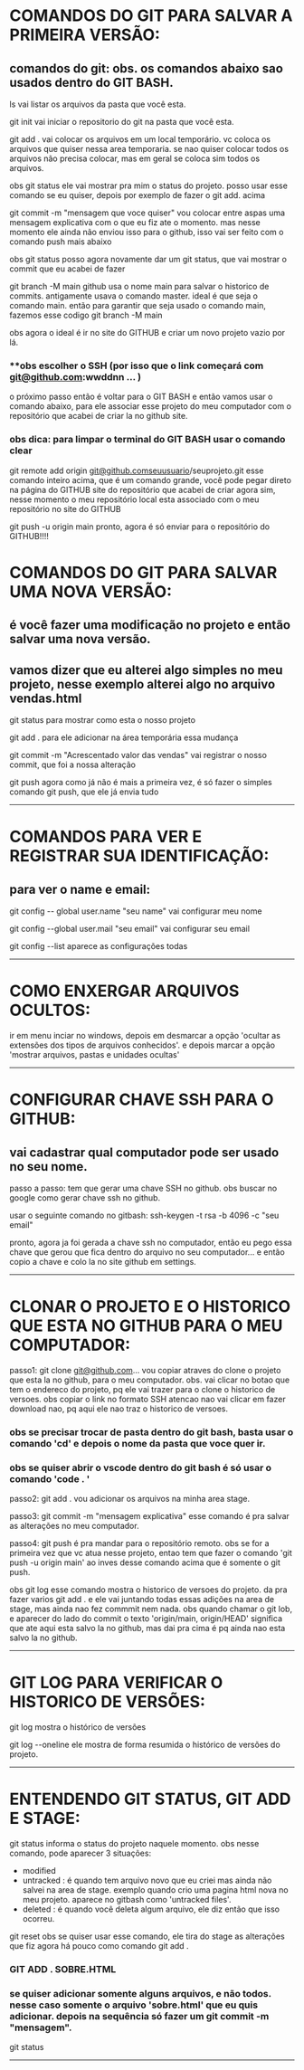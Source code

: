 
# COMANDOS DO GIT PARA SALVAR A PRIMEIRA VERSÃO:
## comandos do git: obs. os comandos abaixo sao usados dentro do GIT BASH.

ls
vai listar os arquivos da pasta que você esta.

git init
vai iniciar o repositorio do git na pasta que você esta.

git add . 
vai colocar os arquivos em um local temporário. vc coloca os arquivos que quiser nessa area temporaria. 
se nao quiser colocar todos os arquivos não precisa colocar, mas em geral se coloca sim todos os arquivos.

obs git status
ele vai mostrar pra mim o status do projeto. posso usar esse comando se eu quiser, depois por exemplo de fazer o git add. acima

git commit -m "mensagem que voce quiser"
vou colocar entre aspas uma mensagem explicativa com o que eu fiz ate o momento.
mas nesse momento ele ainda não enviou isso para o github, isso vai ser feito com o comando push mais abaixo

obs git status
posso agora novamente dar um git status, que vai mostrar o commit que eu acabei de fazer

git branch -M main
github usa o nome main para salvar o historico de commits. antigamente usava o comando master. 
ideal é que seja o comando main. então para garantir que seja usado o comando main, fazemos esse codigo git branch -M main

obs agora o ideal é ir no site do GITHUB e criar um novo projeto vazio por lá. 
### **obs escolher o SSH (por isso que o link começará com git@github.com:wwddnn ... )
o próximo passo então é voltar para o GIT BASH e então vamos usar o comando abaixo, para ele associar esse projeto do meu computador com o repositório que acabei de criar la no github site.

### obs dica: para limpar o terminal do GIT BASH usar o comando clear

git remote add origin git@github.comseuusuario/seuprojeto.git
esse comando inteiro acima, que é um comando grande, você pode pegar direto na página do GITHUB site do repositório que acabei de criar
agora sim, nesse momento o meu repositório local esta associado com o meu repositório no site do GITHUB

git push -u origin main
pronto, agora é só enviar para o repositório do GITHUB!!!!


# COMANDOS DO GIT PARA SALVAR UMA NOVA VERSÃO: 
## é você fazer uma modificação no projeto e então salvar uma nova versão.
## vamos dizer que eu alterei algo simples no meu projeto, nesse exemplo alterei algo no arquivo vendas.html

git status
para mostrar como esta o nosso projeto

git add .
para ele adicionar na área temporária essa mudança

git commit -m "Acrescentado valor das vendas"
vai registrar o nosso commit, que foi a nossa alteração

git push
agora como já não é mais a primeira vez, é só fazer o simples comando git push, que ele já envia tudo

******************************************************************************************

# COMANDOS PARA VER E REGISTRAR SUA IDENTIFICAÇÃO: 
## para ver o name e email:

git config -- global user.name "seu name"
vai configurar meu nome

git config --global user.mail "seu email"
vai configurar seu email

git config --list
aparece as configurações todas 

**********************************************************************************
# COMO ENXERGAR ARQUIVOS OCULTOS:

ir em menu inciar no windows, depois em desmarcar a opção 'ocultar as extensões dos tipos de arquivos conhecidos'.
e depois marcar a opção 'mostrar arquivos, pastas e unidades ocultas'

**********************************************************************************
# CONFIGURAR CHAVE SSH PARA O GITHUB:
## vai cadastrar qual computador pode ser usado no seu nome.

passo a passo:
tem que gerar uma chave SSH no github.
obs buscar no google como gerar chave ssh no github.

usar o seguinte comando no gitbash:
ssh-keygen -t rsa -b 4096 -c "seu email"

pronto, agora ja foi gerada a chave ssh no computador, então eu pego essa chave que gerou que fica dentro do arquivo no seu computador...
e então copio a chave e colo la no site github em settings.

**********************************************************************************
# CLONAR O PROJETO E O HISTORICO QUE ESTA NO GITHUB PARA O MEU COMPUTADOR:

passo1: 
git clone git@github.com...
vou copiar atraves do clone o projeto que esta la no github, para o meu computador.
obs. vai clicar no botao que tem o endereco do projeto, pq ele vai trazer para o clone o historico de versoes.
obs copiar o link no formato SSH
atencao nao vai clicar em fazer download nao, pq aqui ele nao traz o historico de versoes.
### obs se precisar trocar de pasta dentro do git bash, basta usar o comando 'cd' e depois o nome da pasta que voce quer ir.
### obs se quiser abrir o vscode dentro do git bash é só usar o comando 'code . '

passo2:
git add .
vou adicionar os arquivos na minha area stage.

passo3:
git commit -m "mensagem explicativa"
esse comando é pra salvar as alterações no meu computador.

passo4:
git push
é pra mandar para o repositório remoto.
obs se for a primeira vez que vc atua nesse projeto, entao tem que fazer o comando 'git push -u origin main' ao inves desse comando acima que é somente o git push.

obs git log
esse comando mostra o historico de versoes do projeto.
da pra fazer varios git add . e ele vai juntando todas essas adições na area de stage, mas ainda nao fez commmit nem nada.
obs quando chamar  o git lob, e aparecer do lado do commit o texto 'origin/main, origin/HEAD' significa que ate aqui esta salvo la no github, 
mas dai pra cima é pq ainda nao esta salvo la no github.

***********************************************************************************************************************************
# GIT LOG PARA VERIFICAR O HISTORICO DE VERSÕES:

git log
mostra o histórico de versões

git log --oneline
ele mostra de forma resumida o histórico de versões do projeto.

***************************************************************************
# ENTENDENDO  GIT STATUS, GIT ADD E STAGE:

git status
informa o status do projeto naquele momento.
obs nesse comando, pode aparecer 3 situações: 
* modified
* untracked : é quando tem arquivo novo que eu criei mas ainda não salvei na area de stage. exemplo quando crio uma pagina html nova no meu projeto. aparece no gitbash como 'untracked files'.
* deleted : é quando você deleta algum arquivo, ele diz então que isso ocorreu.

git reset
obs se quiser usar esse comando, ele tira do stage as alterações que fiz agora há pouco como comando git add .

### GIT ADD . SOBRE.HTML
### se quiser adicionar somente alguns arquivos, e não todos. nesse caso somente o arquivo 'sobre.html' que eu quis adicionar. depois na sequência só fazer um git commit -m "mensagem".

git status

***************************************************************************************














